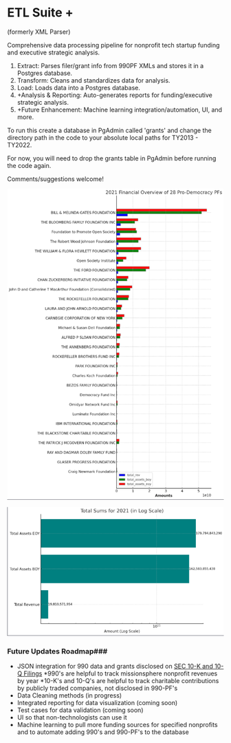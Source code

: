 # ETL Suite + 
(formerly XML Parser)

Comprehensive data processing pipeline for nonprofit tech startup funding and executive strategic analysis.
1. Extract: Parses filer/grant info from 990PF XMLs and stores it in a Postgres database.
2. Transform: Cleans and standardizes data for analysis.
3. Load: Loads data into a Postgres database.
4. +Analysis & Reporting: Auto-generates reports for funding/executive strategic analysis.
5. +Future Enhancement: Machine learning integration/automation, UI, and more.

To run this create a database in PgAdmin called 'grants' 
and change the directory path in the code to your absolute local paths for TY2013 - TY2022. 

For now, you will need to drop the grants table in PgAdmin before running the code again.

Comments/suggestions welcome!

![2021 Revenue by PF](https://github.com/RacheleRice/990PF_XML_Parser/blob/main/Images/PF1.png)

![2021 Revenue Total Sums](https://github.com/RacheleRice/990PF_XML_Parser/blob/main/Images/PF2.png)

### Future Updates Roadmap###
* JSON integration for 990 data and grants disclosed on [SEC 10-K and 10-Q Filings](https://www.sec.gov/edgar/searchedgar/companysearch.html)
    *990's are helpful to track missionsphere nonprofit revenues by year
    *10-K's and 10-Q's are helpful to track charitable contributions by publicly traded companies, not disclosed in 990-PF's
* Data Cleaning methods (in progress)
* Integrated reporting for data visualization (coming soon)
* Test cases for data validation (coming soon)
* UI so that non-technologists can use it 
* Machine learning to pull more funding sources for specified nonprofits and to automate adding 990's and 990-PF's to the database


